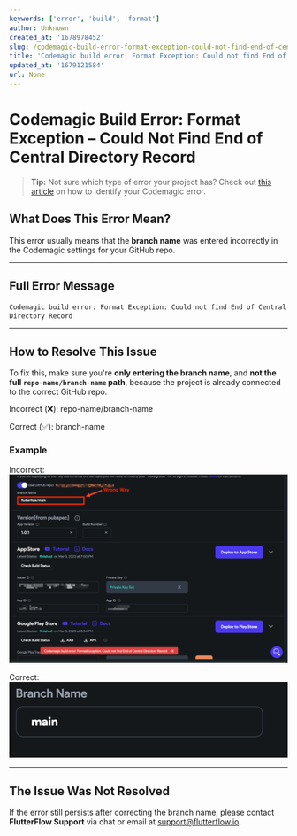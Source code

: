 ```yaml
---
keywords: ['error', 'build', 'format']
author: Unknown
created_at: '1678978452'
slug: /codemagic-build-error-format-exception-could-not-find-end-of-central-directory-record
title: 'Codemagic build error: Format Exception: Could not find End of Central Directory Record'
updated_at: '1679121584'
url: None
---
```


# Codemagic Build Error: Format Exception – Could Not Find End of Central Directory Record

> **Tip:** Not sure which type of error your project has? Check out [this article](https://intercom.help/flutterflow/en/articles/6146843-how-to-identify-your-codemagic-error) on how to identify your Codemagic error.

## What Does This Error Mean?

This error usually means that the **branch name** was entered incorrectly in the Codemagic settings for your GitHub repo.

---

## Full Error Message

```text
Codemagic build error: Format Exception: Could not find End of Central Directory Record
```


---

## How to Resolve This Issue

To fix this, make sure you're **only entering the branch name**, and **not the full `repo-name/branch-name` path**, because the project is already connected to the correct GitHub repo.

Incorrect (❌): repo-name/branch-name


Correct (✅): branch-name


### Example

Incorrect:
![Incorrect Branch Name](../assets/20250430121235746050.png)

Correct:
![Correct Branch Name](../assets/20250430121235981602.png)

---

## The Issue Was Not Resolved

If the error still persists after correcting the branch name, please contact **FlutterFlow Support** via chat or email at [support@flutterflow.io](mailto:support@flutterflow.io).


